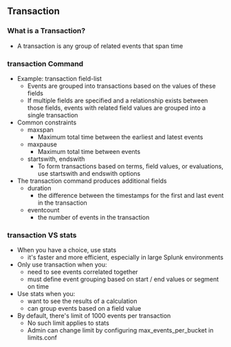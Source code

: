## Transaction
### What is a Transaction?
- A transaction is any group of related events that span time
### transaction Command
- Example: transaction field-list
    - Events are grouped into transactions based on the values of these fields
    - If multiple fields are specified and a relationship exists between those fields, events with related field values are grouped into a single transaction
- Common constraints
    - maxspan
        - Maximum total time between the earliest and latest events
    - maxpause
        - Maximum total time between events
    - startswith, endswith 
        - To form transactions based on terms, field values, or evaluations, use startswith and endswith options 
- The transaction command produces additional fields
    - duration
        - the difference between the timestamps for the first and last event in the transaction
    - eventcount
        - the number of events in the transaction
### transaction VS stats
- When you have a choice, use stats
    - it's faster and more efficient, especially in large Splunk environments
- Only use transaction when you:
    - need to see events correlated together
    - must define event grouping based on start / end values or segment on time
- Use stats when you:
    - want to see the results of a calculation
    - can group events based on a field value 
- By default, there's limit of 1000 events per transaction
    - No such limit applies to stats
    - Admin can change limit by configuring max_events_per_bucket in limits.conf

